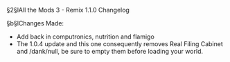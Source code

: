 §2§lAll the Mods 3 - Remix 1.1.0 Changelog

§b§lChanges Made:
* Add back in computronics, nutrition and flamigo
* The 1.0.4 update and this one consequently removes Real Filing Cabinet and /dank/null, be sure to empty them before loading your world.
